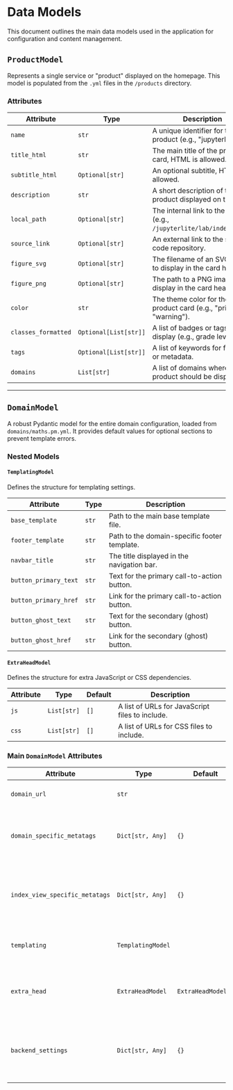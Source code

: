 # Data Models

This document outlines the main data models used in the application for configuration and content management.

## `ProductModel`

Represents a single service or "product" displayed on the homepage. This model is populated from the `.yml` files in the `/products` directory.

### Attributes

| Attribute           | Type               | Description                                                                 |
| ------------------- | ------------------ | --------------------------------------------------------------------------- |
| `name`              | `str`              | A unique identifier for the product (e.g., "jupyterlite").                  |
| `title_html`        | `str`              | The main title of the product card, HTML is allowed.                        |
| `subtitle_html`     | `Optional[str]`    | An optional subtitle, HTML is allowed.                                      |
| `description`       | `str`              | A short description of the product displayed on the card.                   |
| `local_path`        | `Optional[str]`    | The internal link to the service (e.g., `/jupyterlite/lab/index.html`).     |
| `source_link`       | `Optional[str]`    | An external link to the source code repository.                             |
| `figure_svg`        | `Optional[str]`    | The filename of an SVG figure to display in the card header.                |
| `figure_png`        | `Optional[str]`    | The path to a PNG image to display in the card header.                      |
| `color`             | `str`              | The theme color for the product card (e.g., "primary", "warning").          |
| `classes_formatted` | `Optional[List[str]]` | A list of badges or tags to display (e.g., grade levels).                 |
| `tags`              | `Optional[List[str]]` | A list of keywords for filtering or metadata.                               |
| `domains`           | `List[str]`        | A list of domains where this product should be displayed.                   |

---

## `DomainModel`

A robust Pydantic model for the entire domain configuration, loaded from `domains/maths.pm.yml`. It provides default values for optional sections to prevent template errors.

### Nested Models

#### `TemplatingModel`

Defines the structure for templating settings.

| Attribute             | Type    | Description                                       |
| --------------------- | ------- | ------------------------------------------------- |
| `base_template`       | `str`   | Path to the main base template file.              |
| `footer_template`     | `str`   | Path to the domain-specific footer template.      |
| `navbar_title`        | `str`   | The title displayed in the navigation bar.        |
| `button_primary_text` | `str`   | Text for the primary call-to-action button.       |
| `button_primary_href` | `str`   | Link for the primary call-to-action button.       |
| `button_ghost_text`   | `str`   | Text for the secondary (ghost) button.            |
| `button_ghost_href`   | `str`   | Link for the secondary (ghost) button.            |

#### `ExtraHeadModel`

Defines the structure for extra JavaScript or CSS dependencies.

| Attribute | Type         | Default     | Description                               |
| --------- | ------------ | ----------- | ----------------------------------------- |
| `js`      | `List[str]`  | `[]`        | A list of URLs for JavaScript files to include. |
| `css`     | `List[str]`  | `[]`        | A list of URLs for CSS files to include.      |

### Main `DomainModel` Attributes

| Attribute                      | Type                    | Default           | Description                                                        |
| ------------------------------ | ----------------------- | ----------------- | ------------------------------------------------------------------ |
| `domain_url`                   | `str`                   |                   | The root URL of the domain.                                        |
| `domain_specific_metatags`     | `Dict[str, Any]`        | `{}`              | A dictionary of meta tags for all pages in the domain.             |
| `index_view_specific_metatags` | `Dict[str, Any]`        | `{}`              | A dictionary of meta tags specific to the homepage.                |
| `templating`                   | `TemplatingModel`       |                   | An object containing templating settings.                          |
| `extra_head`                   | `ExtraHeadModel`        | `ExtraHeadModel()` | An object containing lists of extra JS and CSS files.              |
| `backend_settings`             | `Dict[str, Any]`        | `{}`              | A dictionary of settings to be passed to the frontend.             | 